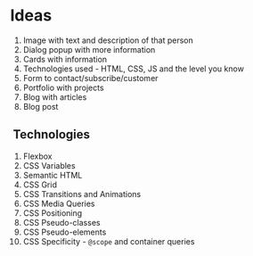 # Ideas

1. Image with text and description of that person
2. Dialog popup with more information
3. Cards with information
4. Technologies used - HTML, CSS, JS and the level you know
5. Form to contact/subscribe/customer
6. Portfolio with projects
7. Blog with articles
8. Blog post

##  Technologies

1. Flexbox
2. CSS Variables
3. Semantic HTML
4. CSS Grid
5. CSS Transitions and Animations
6. CSS Media Queries
7. CSS Positioning
8. CSS Pseudo-classes
9. CSS Pseudo-elements
10. CSS Specificity - `@scope` and container queries
